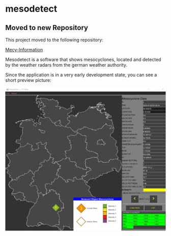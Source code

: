 # mesodetect

## Moved to new Repository
This project moved to the following repository:

[Mecy-Information](https://github.com/buu-huu/mecy-information)

Mesodetect is a software that shows mesocyclones, located and detected by the weather radars from the german weather authority.

Since the application is in a very early development state, you can see a short preview picture:

![Beta Preview](pictures/beta_pic.jpg)
